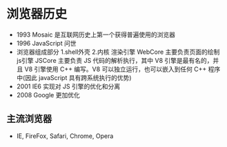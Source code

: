 # 浏览器历史

* 1993 Mosaic 是互联网历史上第一个获得普遍使用的浏览器
* 1996 JavaScript 问世
* 浏览器组成部分
    1.shell外壳
    2.内核
      渲染引擎 WebCore 主要负责页面的绘制
      js引擎   JSCore  主要负责 JS 代码的解析执行，其中 V8 引擎是最有名的，并且 V8 引擎使用 C++ 编写。V8 可以独立运行，也可以嵌入到任何 C++ 程序中(因此 javaScript 具有跨系统执行的优势)
* 2001 IE6 实现对 JS 引擎的优化和分离
* 2008 Google 更加优化

## 主流浏览器

* IE, FireFox, Safari, Chrome, Opera
